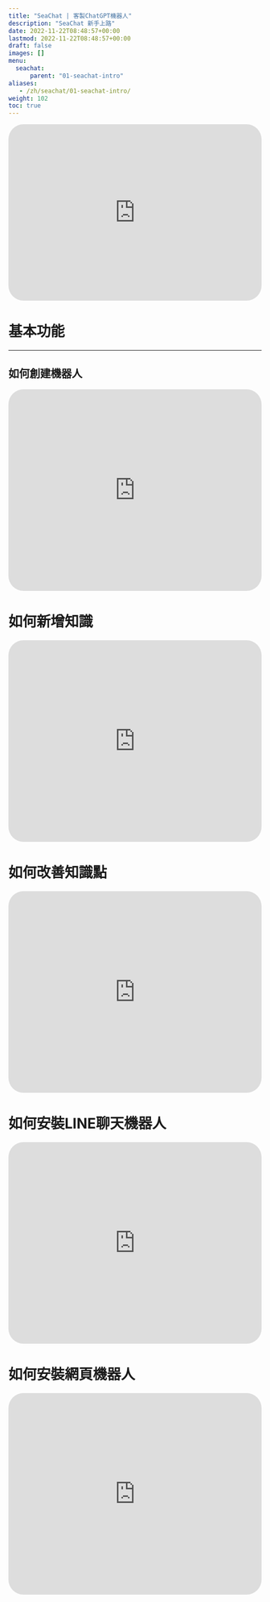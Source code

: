```yaml
---
title: "SeaChat | 客製ChatGPT機器人"
description: "SeaChat 新手上路"
date: 2022-11-22T08:48:57+00:00
lastmod: 2022-11-22T08:48:57+00:00
draft: false
images: []
menu:
  seachat:
      parent: "01-seachat-intro"
aliases:
   - /zh/seachat/01-seachat-intro/
weight: 102
toc: true
---
```



   <iframe width="100%" height="350px" src="https://www.youtube.com/embed/HEE6x6inOK4" title="YouTube video player" frameborder="0" allow="accelerometer; autoplay; clipboard-write; encrypted-media; gyroscope; picture-in-picture" allowfullscreen style="border-radius: 30px;"></iframe>

# 基本功能
-------------------
## 如何創建機器人

  <iframe width="100%" height="400" src="https://www.youtube.com/embed/elKxblkU1Hc" title="YouTube video player" frameborder="0" allow="accelerometer; autoplay; clipboard-write; encrypted-media; gyroscope; picture-in-picture" allowfullscreen style="border-radius: 30px;"></iframe>


# 如何新增知識

  <iframe width="100%" height="400" src="https://www.youtube.com/embed/RZu5IHWJTpk" title="YouTube video player" frameborder="0" allow="accelerometer; autoplay; clipboard-write; encrypted-media; gyroscope; picture-in-picture" allowfullscreen style="border-radius: 30px;"></iframe>

# 如何改善知識點

  <iframe width="100%" height="400" src="https://www.youtube.com/embed/QwVYYQd9kB4" title="YouTube video player" frameborder="0" allow="accelerometer; autoplay; clipboard-write; encrypted-media; gyroscope; picture-in-picture" allowfullscreen style="border-radius: 30px;"></iframe>

# 如何安裝LINE聊天機器人

  <iframe width="100%" height="400" src="https://www.youtube.com/embed/Rm_1pjnusjA" title="YouTube video player" frameborder="0" allow="accelerometer; autoplay; clipboard-write; encrypted-media; gyroscope; picture-in-picture" allowfullscreen style="border-radius: 30px;"></iframe>

# 如何安裝網頁機器人

  <iframe width="100%" height="400" src="https://www.youtube.com/embed/zXj_gJ06VFE" title="YouTube video player" frameborder="0" allow="accelerometer; autoplay; clipboard-write; encrypted-media; gyroscope; picture-in-picture" allowfullscreen style="border-radius: 30px;"></iframe>